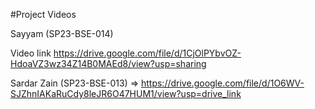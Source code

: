 #Project Videos

Sayyam (SP23-BSE-014)

Video link https://drive.google.com/file/d/1CjOlPYbvOZ-HdoaVZ3wz34Z14B0MAEd8/view?usp=sharing

Sardar Zain (SP23-BSE-013) => https://drive.google.com/file/d/1O6WV-SJZhnIAKaRuCdy8leJR6O47HUM1/view?usp=drive_link

